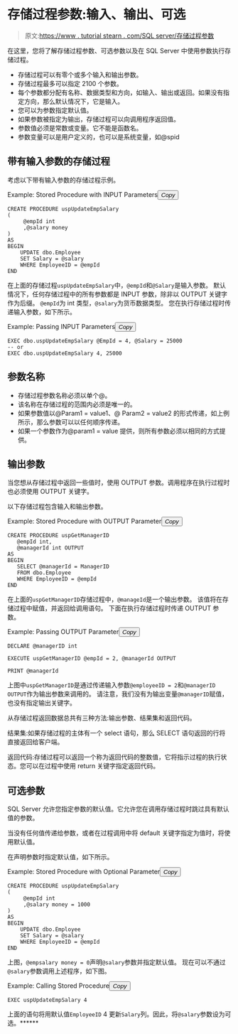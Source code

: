 # 存储过程参数:输入、输出、可选

> 原文:[https://www . tutorial stearn . com/SQL server/存储过程参数](https://www.tutorialsteacher.com/sqlserver/stored-procedure-parameters)

在这里，您将了解存储过程参数、可选参数以及在 SQL Server 中使用参数执行存储过程。

*   存储过程可以有零个或多个输入和输出参数。
*   存储过程最多可以指定 2100 个参数。
*   每个参数都分配有名称、数据类型和方向，如输入、输出或返回。如果没有指定方向，那么默认情况下，它是输入。
*   您可以为参数指定默认值。
*   如果参数被指定为输出，存储过程可以向调用程序返回值。
*   参数值必须是常数或变量。它不能是函数名。
*   参数变量可以是用户定义的，也可以是系统变量，如@spid

## 带有输入参数的存储过程

考虑以下带有输入参数的存储过程示例。

Example: Stored Procedure with INPUT Parameters<button class="copy-btn pull-right" title="Copy example code">*Copy*</button> 

```
CREATE PROCEDURE uspUpdateEmpSalary
(
     @empId int
     ,@salary money
)
AS
BEGIN
    UPDATE dbo.Employee
    SET Salary = @salary
    WHERE EmployeeID = @empId
END 
```

在上面的存储过程`uspUpdateEmpSalary`中，`@empId`和`@Salary`是输入参数。 默认情况下，任何存储过程中的所有参数都是 INPUT 参数，除非以 OUTPUT 关键字作为后缀。 `@empId`为 int 类型，`@salary`为货币数据类型。 您在执行存储过程时传递输入参数，如下所示。

Example: Passing INPUT Parameters<button class="copy-btn pull-right" title="Copy example code">*Copy*</button> 

```
EXEC dbo.uspUpdateEmpSalary @EmpId = 4, @Salary = 25000
-- or
EXEC dbo.uspUpdateEmpSalary 4, 25000 
```

## 参数名称

*   存储过程参数名称必须以单个@。
*   该名称在存储过程的范围内必须是唯一的。
*   如果参数值以@Param1 = value1、@ Param2 = value2 的形式传递，如上例所示，那么参数可以以任何顺序传递。
*   如果一个参数作为@param1 = value 提供，则所有参数必须以相同的方式提供。

## 输出参数

当您想从存储过程中返回一些值时，使用 OUTPUT 参数。调用程序在执行过程时也必须使用 OUTPUT 关键字。

以下存储过程包含输入和输出参数。

Example: Stored Procedure with OUTPUT Parameter<button class="copy-btn pull-right" title="Copy example code">*Copy*</button> 

```
CREATE PROCEDURE uspGetManagerID  
   @empId int,  
   @managerId int OUTPUT  
AS  
BEGIN  
   SELECT @managerId = ManagerID
   FROM dbo.Employee
   WHERE EmployeeID = @empId  
END 
```

在上面的`uspGetManagerID`存储过程中，`@manageId`是一个输出参数。 该值将在存储过程中赋值，并返回给调用语句。 下面在执行存储过程时传递 OUTPUT 参数。

Example: Passing OUTPUT Parameter<button class="copy-btn pull-right" title="Copy example code">*Copy*</button> 

```
DECLARE @managerID int

EXECUTE uspGetManagerID @empId = 2, @managerId OUTPUT

PRINT @managerId 
```

上图中`uspGetManagerID`是通过传递输入参数`@employeeID = 2`和`@managerID OUTPUT`作为输出参数来调用的。 请注意，我们没有为输出变量`@managerID`赋值，也没有指定输出关键字。

从存储过程返回数据总共有三种方法:输出参数、结果集和返回代码。

结果集:如果存储过程的主体有一个 select 语句，那么 SELECT 语句返回的行将直接返回给客户端。

返回代码:存储过程可以返回一个称为返回代码的整数值，它将指示过程的执行状态。您可以在过程中使用 return 关键字指定返回代码。

## 可选参数

SQL Server 允许您指定参数的默认值。它允许您在调用存储过程时跳过具有默认值的参数。

当没有任何值传递给参数，或者在过程调用中将 default 关键字指定为值时，将使用默认值。

在声明参数时指定默认值，如下所示。

Example: Stored Procedure with Optional Parameter<button class="copy-btn pull-right" title="Copy example code">*Copy*</button> 

```
CREATE PROCEDURE uspUpdateEmpSalary
(
     @empId int
     ,@salary money = 1000
)
AS
BEGIN
    UPDATE dbo.Employee
    SET Salary = @salary
    WHERE EmployeeID = @empId
END 
```

上图，`@empsalary money = 0`声明`@salary`参数并指定默认值。 现在可以不通过`@salary`参数调用上述程序，如下图。

Example: Calling Stored Procedure<button class="copy-btn pull-right" title="Copy example code">*Copy*</button> 

```
EXEC uspUpdateEmpSalary 4 
```

上面的语句将用默认值`EmployeeID` 4 更新`Salary`列。因此，将`@salary`参数设为可选。******